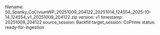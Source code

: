 filename: 50_Spanky_CoCiviumWP_20251009_204122_20251014_124554_2025-10-14_124554_v1_20251009_204122.zip
version: v1
timestamp: 20251009_204122
source_session: Backfill
target_session: CoPrime
status: ready-for-ingestion
